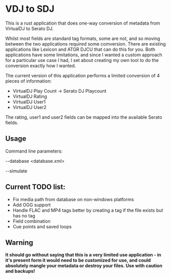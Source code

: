 # VDJ to SDJ

This is a rust application that does one-way conversion of metadata from VirtualDJ to Serato DJ.

Whilst most fields are standard tag formats, some are not, and so moving between the two applications required some comversion. There are existing applications like Lexicon and ATGR DJCU that can do this for you. Both applications have some limitations, and since I wanted a custom approach for a particular use case I had, I set about creating my own tool to do the conversion exactly how I wanted.

The current version of this application performs a limited conversion of 4 pieces of information:

*   VirtualDJ Play Count → Serato DJ Playcount
*   VirtualDJ Rating
*   VirtualDJ User1
*   VirtualDJ User2

The rating, user1 and user2 fields can be mapped into the available Serato fields.

## Usage

Command line parameters:

--database <database.xml>

--simulate

## Current TODO list:

*   Fix media path from database on non-windows platforms
*   Add OGG support
*   Handle FLAC and MP4 tags better by creating a tag if the file exists but has no tag
*   Field combination
*   Cue points and saved loops

## Warning

**It should go without saying that this is a very limited use application - in it's present form it would need to be customized for use, and could absolutely mangle your metadata or destroy your files. Use with caution and backups!**